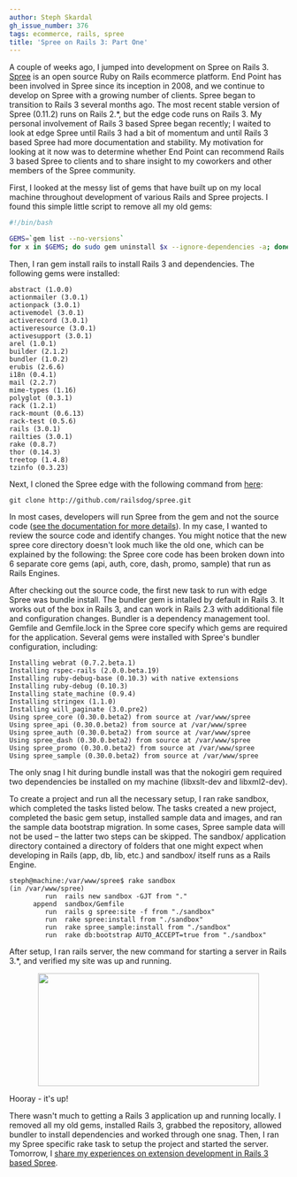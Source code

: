 ```yaml
---
author: Steph Skardal
gh_issue_number: 376
tags: ecommerce, rails, spree
title: 'Spree on Rails 3: Part One'
---
```




A couple of weeks ago, I jumped into development on Spree on Rails 3. [Spree](http://spreecommerce.com/) is an open source Ruby on Rails ecommerce platform. End Point has been involved in Spree since its inception in 2008, and we continue to develop on Spree with a growing number of clients. Spree began to transition to Rails 3 several months ago. The most recent stable version of Spree (0.11.2) runs on Rails 2.*, but the edge code runs on Rails 3. My personal involvement of Rails 3 based Spree began recently; I waited to look at edge Spree until Rails 3 had a bit of momentum and until Rails 3 based Spree had more documentation and stability. My motivation for looking at it now was to determine whether End Point can recommend Rails 3 based Spree to clients and to share insight to my coworkers and other members of the Spree community.

First, I looked at the messy list of gems that have built up on my local machine throughout development of various Rails and Spree projects. I found this simple little script to remove all my old gems:

```bash
#!/bin/bash

GEMS=`gem list --no-versions`
for x in $GEMS; do sudo gem uninstall $x --ignore-dependencies -a; done
```

Then, I ran gem install rails to install Rails 3 and dependencies. The following gems were installed:

```nohighlight
abstract (1.0.0)
actionmailer (3.0.1)
actionpack (3.0.1)
activemodel (3.0.1)
activerecord (3.0.1)
activeresource (3.0.1)
activesupport (3.0.1)
arel (1.0.1)
builder (2.1.2)
bundler (1.0.2)
erubis (2.6.6)
i18n (0.4.1)
mail (2.2.7)
mime-types (1.16)
polyglot (0.3.1)
rack (1.2.1)
rack-mount (0.6.13)
rack-test (0.5.6)
rails (3.0.1)
railties (3.0.1)
rake (0.8.7)
thor (0.14.3)
treetop (1.4.8)
tzinfo (0.3.23)
```

Next, I cloned the Spree edge with the following command from [here](http://github.com/railsdog/spree):

```nohighlight
git clone http://github.com/railsdog/spree.git
```

In most cases, developers will run Spree from the gem and not the source code ([see the documentation for more details](http://edgeguides.spreecommerce.com/)). In my case, I wanted to review the source code and identify changes. You might notice that the new spree core directory doesn't look much like the old one, which can be explained by the following: the Spree core code has been broken down into 6 separate core gems (api, auth, core, dash, promo, sample) that run as Rails Engines.

After checking out the source code, the first new task to run with edge Spree was bundle install. The bundler gem is intalled by default in Rails 3. It works out of the box in Rails 3, and can work in Rails 2.3 with  additional file and configuration changes. Bundler is a dependency management tool. Gemfile and Gemfile.lock in the Spree core specify which gems are required for the application. Several gems were installed with Spree's bundler configuration, including:

```nohighlight
Installing webrat (0.7.2.beta.1) 
Installing rspec-rails (2.0.0.beta.19) 
Installing ruby-debug-base (0.10.3) with native extensions 
Installing ruby-debug (0.10.3) 
Installing state_machine (0.9.4) 
Installing stringex (1.1.0) 
Installing will_paginate (3.0.pre2) 
Using spree_core (0.30.0.beta2) from source at /var/www/spree 
Using spree_api (0.30.0.beta2) from source at /var/www/spree 
Using spree_auth (0.30.0.beta2) from source at /var/www/spree 
Using spree_dash (0.30.0.beta2) from source at /var/www/spree 
Using spree_promo (0.30.0.beta2) from source at /var/www/spree
Using spree_sample (0.30.0.beta2) from source at /var/www/spree
```

The only snag I hit during bundle install was that the nokogiri gem required two dependencies be installed on my machine (libxslt-dev and libxml2-dev).

To create a project and run all the necessary setup, I ran rake sandbox, which completed the tasks listed below. The tasks created a new project, completed the basic gem setup, installed sample data and images, and ran the sample data bootstrap migration. In some cases, Spree sample data will not be used – the latter two steps can be skipped. The sandbox/ application directory contained a directory of folders that one might expect when developing in Rails (app, db, lib, etc.) and sandbox/ itself runs as a Rails Engine.

```nohighlight
steph@machine:/var/www/spree$ rake sandbox
(in /var/www/spree)
         run  rails new sandbox -GJT from "."
      append  sandbox/Gemfile
         run  rails g spree:site -f from "./sandbox"
         run  rake spree:install from "./sandbox"
         run  rake spree_sample:install from "./sandbox"
         run  rake db:bootstrap AUTO_ACCEPT=true from "./sandbox"
```

After setup, I ran rails server, the new command for starting a server in Rails 3.*, and verified my site was up and running.

<a href="/blog/2010/10/25/spree-on-rails-3-part-one/image-0-big.png" onblur="try {parent.deselectBloggerImageGracefully();} catch(e) {}"><img alt="" border="0" id="BLOGGER_PHOTO_ID_5532048412737352690" src="/blog/2010/10/25/spree-on-rails-3-part-one/image-0.png" style="display:block; margin:0px auto 10px; text-align:center;cursor:pointer; cursor:hand;width: 400px; height: 204px;"/></a>

Hooray - it's up!

There wasn't much to getting a Rails 3 application up and running locally. I removed all my old gems, installed Rails 3, grabbed the repository, allowed bundler to install dependencies and worked through one snag. Then, I ran my Spree specific rake task to setup the project and started the server. Tomorrow, I [share my experiences on extension development in Rails 3 based Spree](http://blog.endpoint.com/2010/10/spree-on-rails-3-part-two.html).


